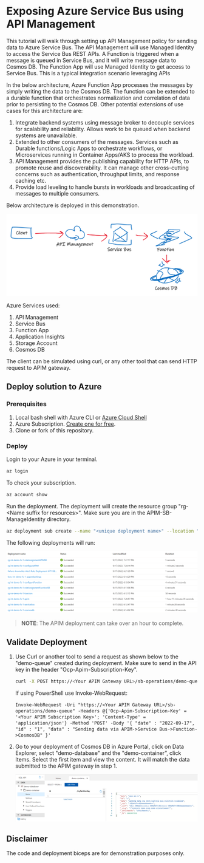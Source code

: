 # Exposing Azure Service Bus using API Management

This tutorial will walk through setting up API Management policy for sending data to Azure Service Bus. The API Management will use Managed Identity to access the Service Bus REST APIs. A Function is triggered when a message is queued in Service Bus, and it will write message data to Cosmos DB. The Function App will use Managed Identity to get access to Service Bus. This is a typical integration scenario leveraging APIs

In the below architecture, Azure Function App processes the messages by simply writing the data to the Cosmos DB. The function can be extended to a durable function that orchestrates normalization and correlation of data prior to persisting to the Cosmos DB. Other potential extensions of use cases for this architecture are:

1. Integrate backend systems using message broker to decouple services for scalability and reliability. Allows work to be queued when backend systems are unavailable.
1. Extended to other consumers of the messages. Services such as Durable functions/Logic Apps to orchestrate workflows, or Microservices running in Container Apps/AKS to process the workload.
1. API Management provides the publishing capability for HTTP APIs, to promote reuse and discoverability. It can manage other cross-cutting concerns such as authentication, throughput limits, and response caching etc.
1. Provide load leveling to handle bursts in workloads and broadcasting of messages to multiple consumers.

Below architecture is deployed in this demonstration.

![Integration Architecture](media/s8.png)

Azure Services used:

1. API Management
1. Service Bus
1. Function App
1. Application Insights
1. Storage Account
1. Cosmos DB

The client can be simulated using curl, or any other tool that can send HTTP request to APIM gateway.

## Deploy solution to Azure

### Prerequisites

1. Local bash shell with Azure CLI or [Azure Cloud Shell](https://ms.portal.azure.com/#cloudshell/)
1. Azure Subscription. [Create one for free](https://azure.microsoft.com/en-us/free/).
1. Clone or fork of this repository.

### Deploy

Login to your Azure in your terminal.

```bash
az login
```

To check your subscription.

```bash
az account show
```

Run the deployment. The deployment will create the resource group "rg-\<Name suffix for resources\>". Make sure you are in the APIM-SB-ManageIdentity directory.

```bash
az deployment sub create --name "<unique deployment name>" --location "<Your Chosen Location>" --template-file infra/main.bicep --parameters name="<Name suffix for resources>" publisherEmail="<Publisher Email for APIM>" publisherName="<Publisher Name for APIM>" 
```

The following deployments will run:

![deployment times](media/s9.png)

>**NOTE**: The APIM deployment can take over an hour to complete.

## Validate Deployment

1. Use Curl or another tool to send a request as shown below to the "demo-queue" created during deployment. Make sure to send in the API key in the header "Ocp-Apim-Subscription-Key".

    ```bash
    curl -X POST https://<Your APIM Gateway URL>/sb-operations/demo-queue -H 'Ocp-Apim-Subscription-Key:<Your APIM Subscription Key>' -H 'Content-Type: application/json' -d '{ "date" : "2022-09-17", "id" : "1", "data" : "Sending data via APIM->Service Bus->Function->CosmosDB" }'
    ```
    If using PowerShell use Invoke-WebRequest:

    ```
    Invoke-WebRequest -Uri "https://<Your APIM Gateway URL>/sb-operations/demo-queue" -Headers @{'Ocp-Apim-Subscription-Key' = '<Your APIM Subscription Key>'; 'Content-Type' = 'application/json'} -Method 'POST' -Body '{ "date" : "2022-09-17", "id" : "1", "data" : "Sending data via APIM->Service Bus->Function->CosmosDB" }'
    ```


1. Go to your deployment of Cosmos DB in Azure Portal, click on Data Explorer, select "demo-database" and the "demo-container”, click Items. Select the first item and view the content. It will match the data submitted to the APIM gateway in step 1.
    
    ![Data in Cosmos DB](media/s10.png)

## Disclaimer

The code and deployment biceps are for demonstration purposes only.
